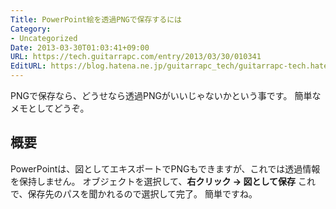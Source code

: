 ```yaml
---
Title: PowerPoint絵を透過PNGで保存するには
Category:
- Uncategorized
Date: 2013-03-30T01:03:41+09:00
URL: https://tech.guitarrapc.com/entry/2013/03/30/010341
EditURL: https://blog.hatena.ne.jp/guitarrapc_tech/guitarrapc-tech.hatenablog.com/atom/entry/11696248318757675489
---
```


<p>PNGで保存なら、どうせなら透過PNGがいいじゃないかという事です。 簡単なメモとしてどうぞ。 </p>
<h2>概要</h2>
<p>PowerPointは、図としてエキスポートでPNGもできますが、これでは透過情報を保持しません。 オブジェクトを選択して、<strong>右クリック → 図として保存</strong> これで、保存先のパスを聞かれるので選択して完了。 簡単ですね。</p>
